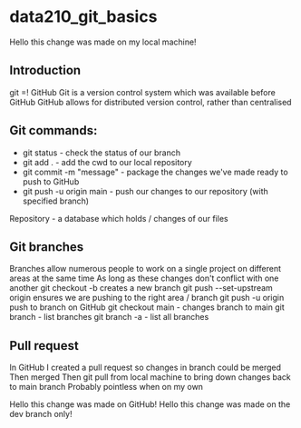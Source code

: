 # data210_git_basics

Hello this change was made on my local machine!

## Introduction
git =! GitHub
Git is a version control system which was available before GitHub
GitHub allows for distributed version control, rather than centralised

## Git commands:
* git status - check the status of our branch
* git add . - add the cwd to our local repository
* git commit -m "message" - package the changes we've made ready to push to GitHub
* git push -u origin main - push our changes to our repository (with specified branch)

Repository - a database which holds / changes of our files

## Git branches

Branches allow numerous people to work on a single project on different areas at the same time
As long as these changes don't conflict with one another
git checkout -b <name> creates a new branch
git push --set-upstream origin <name> ensures we are pushing to the right area / branch
git push -u origin <name> push to branch on GitHub
git checkout main - changes branch to main
git branch - list branches
git branch -a - list all branches

## Pull request

In GitHub I created a pull request so changes in branch could be merged
Then merged
Then git pull from local machine to bring down changes back to main branch
Probably pointless when on my own

Hello this change was made on GitHub!
Hello this change was made on the dev branch only!
